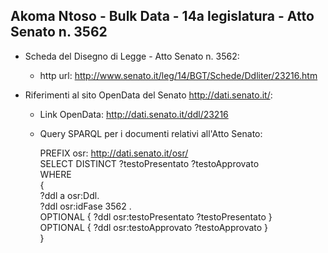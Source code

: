 ## Akoma Ntoso - Bulk Data - 14a legislatura - Atto Senato n. 3562 ##

* Scheda del Disegno di Legge - Atto Senato n. 3562:
	* http url: http://www.senato.it/leg/14/BGT/Schede/Ddliter/23216.htm

* Riferimenti al sito OpenData del Senato http://dati.senato.it/:
	* Link OpenData: http://dati.senato.it/ddl/23216
	* Query SPARQL per i documenti relativi all'Atto Senato:

        PREFIX osr: <http://dati.senato.it/osr/>  
		SELECT DISTINCT ?testoPresentato ?testoApprovato  
		WHERE  
		{  
		    ?ddl a osr:Ddl.  
		    ?ddl osr:idFase 3562 .  
		    OPTIONAL { ?ddl osr:testoPresentato ?testoPresentato }  
		    OPTIONAL { ?ddl osr:testoApprovato ?testoApprovato }  
		}
		